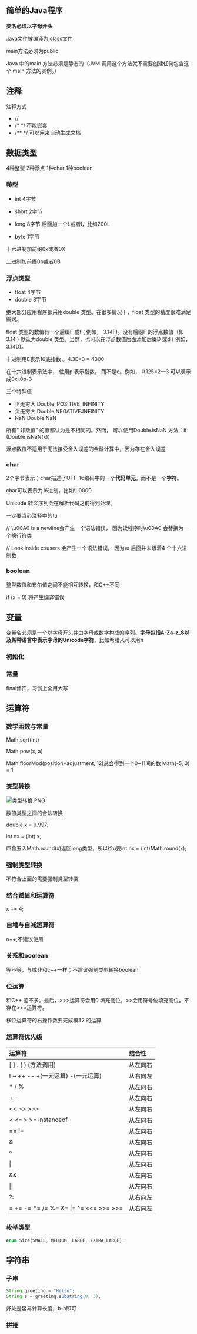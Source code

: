 ## 简单的Java程序

**类名必须以字母开头**

.java文件被编译为.class文件

main方法必须为public

Java 中的main 方法必须是静态的（JVM 调用这个方法就不需要创建任何包含这个 main 方法的实例。）

## 注释

注释方式

- //
- /*   */     不能嵌套
- /**  */    可以用来自动生成文档

## 数据类型

4种整型 2种浮点 1种char 1种boolean

### 整型

- int 4字节

- short 2字节

- long 8字节	后面加一个L或者l，比如200L

- byte 1字节

十六进制加前缀0x或者0X

二进制加前缀0b或者0B

### 浮点类型

- float 4字节
- double 8字节

绝大部分应用程序都采用double 类型。在很多情况下，float 类型的精度很难满足需求。

float 类型的数值有一个后缀F 或f ( 例如， 3.14F)。没有后缀F 的浮点数值（如3.14 ) 默认为double 类型。当然，也可以在浮点数值后面添加后缀D 或d ( 例如，3.14D)。

十进制用E表示10底指数 。4.3E+3 = 4300

在十六进制表示法中， 使用p 表示指数， 而不是e。例如， 0.125=2—3 可以表示成0xl.0p-3

三个特殊值

- 正无穷大 Double_POSITIVE_INFINITY
- 负无穷大 Double.NEGATIVEJNFINITY
- NaN Double.NaN

所有“ 非数值” 的值都认为是不相同的。然而， 可以使用Double.isNaN 方法：if (Double.isNaN(x))

浮点数值不适用于无法接受舍入误差的金融计算中，因为存在舍入误差

### char

2个字节表示；char描述了UTF-16编码中的一个**代码单元**，而不是一个**字符**。

char可以表示为16进制，比如\u0000

Unicode 转义序列会在解析代码之前得到处理。

一定要当心注释中的\u 

// \u00A0 is a newline会产生一个语法错误， 因为读程序时\u00A0 会替换为一个换行符类

// Look inside c:\users 会产生一个语法错误， 因为\u 后面并未跟着4 个十六进制数

### boolean

整型数值和布尔值之间不能相互转换，和C++不同

if (x = 0) 将产生编译错误

## 变量

变量名必须是一个以字母开头并由字母或数字构成的序列。**字母包括A-Za-z_$以及某种语言中表示字母的Unicode字符**，比如希腊人可以用π

### 初始化

### 常量

final修饰，习惯上全用大写

## 运算符

### 数学函数与常量

Math.sqrt(int)

Math.pow(x, a)

Math.floorMod(position+adjustment, 12)总会得到一个0~11间的数 Math(-5, 3) = 1

### 类型转换

![类型转换.PNG](https://i.loli.net/2020/09/27/zatQoKJFHfCZOPy.png)

数值类型之间的合法转换

double x = 9.997;

int nx = (int) x;

四舍五入Math.round(x)返回long类型，所以徐u要int nx = (int)Math.round(x);

### 强制类型转换

不符合上面的需要强制类型转换

### 结合赋值和运算符

x += 4;

### 自增与自减运算符

n++;不建议使用

### 关系和boolean

等不等，与或非和c++一样；不建议强制类型转换boolean

### 位运算

和C++ 差不多。最后，>>>运算符会用0 填充高位，>>会用符号位填充高位。不存在<<<运算符。

移位运算符的右操作数要完成模32 的运算

### 运算符优先级

| 运算符                                 | 结合性   |
| :------------------------------------- | :------- |
| [ ] . ( ) (方法调用)                   | 从左向右 |
| ! ~ ++ -- +(一元运算) -(一元运算)      | 从右向左 |
| * / %                                  | 从左向右 |
| + -                                    | 从左向右 |
| << >> >>>                              | 从左向右 |
| < <= > >= instanceof                   | 从左向右 |
| == !=                                  | 从左向右 |
| &                                      | 从左向右 |
| ^                                      | 从左向右 |
| \|                                     | 从左向右 |
| &&                                     | 从左向右 |
| \|\|                                   | 从左向右 |
| ?:                                     | 从右向左 |
| = += -= *= /= %= &= \|= ^= <<= >>= >>= | 从右向左 |

### 枚举类型

```java
enum Size{SMALL, MEDIUM, LARGE, EXTRA_LARGE};
```

## 字符串

### 子串

```java
String greeting = "Hello";
String s = greeting.substring(0, 3);
```

好处是容易计算长度，b-a即可

### 拼接

